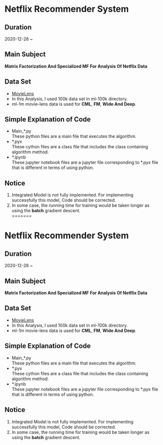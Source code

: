 
# Netflix Recommender System   
## Duration  
2020-12-28 ~   
## Main Subject  
**Matrix Factorization And Specialized MF For Analysis Of Netflix Data**  
## Data Set  
* [MovieLens](https://grouplens.org/datasets/movielens)  
* In this Analysis, I used 100k data set in ml-100k directory.  
* ml-1m movie-lens data is used for **CML**, **FM**, **Wide And Deep**.  
## Simple Explanation of Code  
* Main_*.py  
These python files are a main file that executes the algorithm.  
* *.pyx  
These cython files are a class file that includes the class containing algorithm method.  
* *.ipynb  
These jupyter notebook files are a jupyter file corresponding to *.pyx file that is different in terms of using python.
## Notice  
1. Integrated Model is not fully implemented. For implementing successfully this model, Code should be corrected. 
2. In some case, the running time for training would be taken longer as using the **batch** gradient descent.  
=======
# Netflix Recommender System  
## Duration  
2020-12-28 ~   
## Main Subject  
**Matrix Factorization And Specialized MF For Analysis Of Netflix Data**  
## Data Set  
* [MovieLens](https://grouplens.org/datasets/movielens)  
* In this Analysis, I used 100k data set in ml-100k directory.  
* ml-1m movie-lens data is used for **CML**, **FM**, **Wide And Deep**.  
## Simple Explanation of Code  
* Main_*.py  
These python files are a main file that executes the algorithm.  
* *.pyx  
These cython files are a class file that includes the class containing algorithm method.  
* *.ipynb  
These jupyter notebook files are a jupyter file corresponding to *.pyx file that is different in terms of using python.
## Notice  
1. Integrated Model is not fully implemented. For implementing successfully this model, Code should be corrected. 
2. In some case, the running time for training would be taken longer as using the **batch** gradient descent.  

